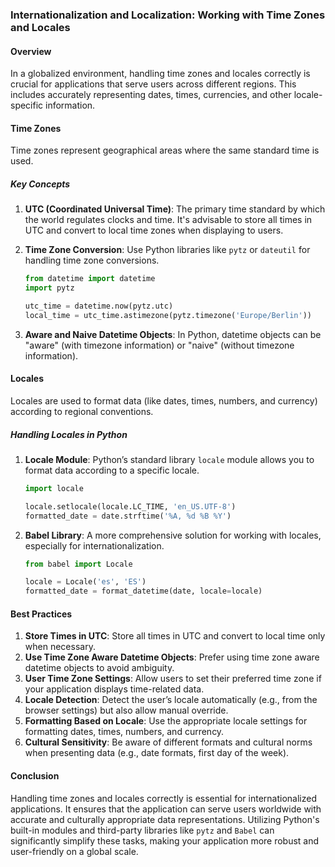 ### Internationalization and Localization: Working with Time Zones and Locales

#### Overview

In a globalized environment, handling time zones and locales correctly is crucial for applications that serve users across different regions. This includes accurately representing dates, times, currencies, and other locale-specific information.

#### Time Zones

Time zones represent geographical areas where the same standard time is used.

##### Key Concepts

1. **UTC (Coordinated Universal Time)**: The primary time standard by which the world regulates clocks and time. It's advisable to store all times in UTC and convert to local time zones when displaying to users.

2. **Time Zone Conversion**: Use Python libraries like `pytz` or `dateutil` for handling time zone conversions.

   ```python
   from datetime import datetime
   import pytz

   utc_time = datetime.now(pytz.utc)
   local_time = utc_time.astimezone(pytz.timezone('Europe/Berlin'))
   ```

3. **Aware and Naive Datetime Objects**: In Python, datetime objects can be "aware" (with timezone information) or "naive" (without timezone information).

#### Locales

Locales are used to format data (like dates, times, numbers, and currency) according to regional conventions.

##### Handling Locales in Python

1. **Locale Module**: Python’s standard library `locale` module allows you to format data according to a specific locale.

   ```python
   import locale

   locale.setlocale(locale.LC_TIME, 'en_US.UTF-8')
   formatted_date = date.strftime('%A, %d %B %Y')
   ```

2. **Babel Library**: A more comprehensive solution for working with locales, especially for internationalization.

   ```python
   from babel import Locale

   locale = Locale('es', 'ES')
   formatted_date = format_datetime(date, locale=locale)
   ```

#### Best Practices

1. **Store Times in UTC**: Store all times in UTC and convert to local time only when necessary.
2. **Use Time Zone Aware Datetime Objects**: Prefer using time zone aware datetime objects to avoid ambiguity.
3. **User Time Zone Settings**: Allow users to set their preferred time zone if your application displays time-related data.
4. **Locale Detection**: Detect the user’s locale automatically (e.g., from the browser settings) but also allow manual override.
5. **Formatting Based on Locale**: Use the appropriate locale settings for formatting dates, times, numbers, and currency.
6. **Cultural Sensitivity**: Be aware of different formats and cultural norms when presenting data (e.g., date formats, first day of the week).

#### Conclusion

Handling time zones and locales correctly is essential for internationalized applications. It ensures that the application can serve users worldwide with accurate and culturally appropriate data representations. Utilizing Python's built-in modules and third-party libraries like `pytz` and `Babel` can significantly simplify these tasks, making your application more robust and user-friendly on a global scale.